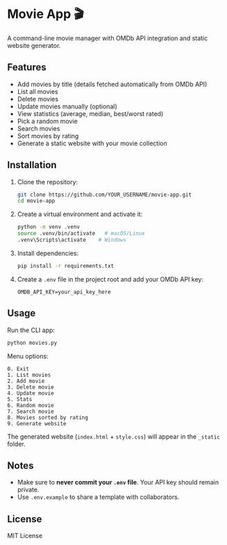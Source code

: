 # Movie App 🎬

A command-line movie manager with OMDb API integration and static
website generator.

## Features

-   Add movies by title (details fetched automatically from OMDb API)
-   List all movies
-   Delete movies
-   Update movies manually (optional)
-   View statistics (average, median, best/worst rated)
-   Pick a random movie
-   Search movies
-   Sort movies by rating
-   Generate a static website with your movie collection

## Installation

1.  Clone the repository:

    ``` bash
    git clone https://github.com/YOUR_USERNAME/movie-app.git
    cd movie-app
    ```

2.  Create a virtual environment and activate it:

    ``` bash
    python -m venv .venv
    source .venv/bin/activate   # macOS/Linux
    .venv\Scripts\activate    # Windows
    ```

3.  Install dependencies:

    ``` bash
    pip install -r requirements.txt
    ```

4.  Create a `.env` file in the project root and add your OMDb API key:

        OMDB_API_KEY=your_api_key_here

## Usage

Run the CLI app:

``` bash
python movies.py
```

Menu options:

    0. Exit
    1. List movies
    2. Add movie
    3. Delete movie
    4. Update movie
    5. Stats
    6. Random movie
    7. Search movie
    8. Movies sorted by rating
    9. Generate website

The generated website (`index.html` + `style.css`) will appear in the
`_static` folder.

## Notes

-   Make sure to **never commit your `.env` file**. Your API key should
    remain private.
-   Use `.env.example` to share a template with collaborators.

## License

MIT License
